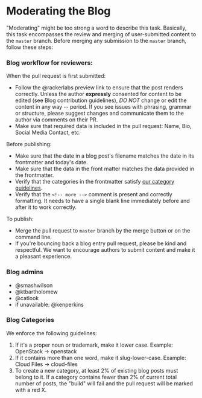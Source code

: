 # Moderating the Blog

"Moderating" might be too strong a word to describe this task. Basically, this task encompasses the review and merging of user-submitted content to the `master` branch. Before merging any submission to the `master` branch, follow these steps:

### Blog workflow for reviewers:

When the pull request is first submitted:

* Follow the @rackerlabs preview link to ensure that the post renders correctly. Unless the author **expressly** consented for content to be edited (see Blog contribution guidelines), *DO NOT* change or edit the content in any way -- period. If you see issues with phrasing, grammar or structure, please suggest changes and communicate them to the author via comments on their PR.
* Make sure that required data is included in the pull request: Name, Bio, Social Media Contact, etc.

Before publishing:

* Make sure that the date in a blog post's filename matches the date in its frontmatter and today's date.
* Make sure that the data in the front matter matches the data provided in the frontmatter.
* Verify that the categories in the frontmatter satisfy [our category guidelines](#blog-categories).
* Verify that the `<!-- more -->` comment is present and correctly formatting. It needs to have a single blank line immediately before and after it to work correctly.

To publish:

* Merge the pull request to `master` branch by the merge button or on the command line.
* If you're bouncing back a blog entry pull request, please be kind and respectful. We want to encourage authors to submit content and make it a pleasant experience.

### Blog admins

* @smashwilson
* @ktbartholomew
* @catlook
* if unavailable: @kenperkins

### Blog Categories

We enforce the following guidelines:

1. If it's a proper noun or trademark, make it lower case. Example: OpenStack -> openstack
2. If it contains more than one word, make it slug-lower-case. Example: Cloud Files -> cloud-files
3. To create a new category, at least 2% of existing blog posts must belong to it. If a category contains fewer than 2% of current total number of posts, the "build" will fail and the pull request will be marked with a red X.
